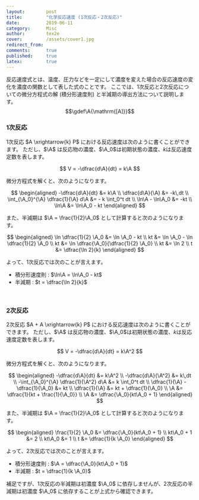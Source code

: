 ```yaml
---
layout:        post
title:         "化学反応速度 (1次反応・2次反応)"
date:          2019-06-11
category:      Misc
author:        tex2e
cover:         /assets/cover1.jpg
redirect_from:
comments:      true
published:     true
latex:         true
---
```


反応速度式とは、温度、圧力などを一定にして濃度を変えた場合の反応速度の変化を濃度の関数として表した式のことです。
ここでは、1次反応と2次反応についての微分方程式の解 (積分形速度則) と半減期の導出方法について説明します。
$$\gdef\A{\mathrm{[A]}}$$

### 1次反応

1次反応 $A \xrightarrow{k} P$ における反応速度は次のように書くことができます。
ただし、$\A$ は反応物の濃度、$\A_0$は初期状態の濃度、$k$は反応速度定数を表します。

$$
V = -\dfrac{d\A}{dt} = k\A
$$

微分方程式を解くと、次のようになります。

$$
\begin{aligned}
  -\dfrac{d\A}{dt} &= k\A \\
  \dfrac{d\A}{\A} &= -k\,dt \\
  \int_{\A_0}^{\A} \dfrac{1}{\A} d\A &= - k \int_0^t dt \\
  \ln\A - \ln\A_0 &= -kt \\
  \ln\A &= \ln\A_0 - kt
\end{aligned}
$$

また、半減期は $\A = \frac{1}{2}\A_0$ として計算すると次のようになります。

$$
\begin{aligned}
  \ln \dfrac{1}{2} \A_0 &= \ln \A_0 - kt \\
  kt &= \ln \A_0 - \ln \dfrac{1}{2} \A_0 \\
  kt &= \ln \dfrac{\A_0}{\dfrac{1}{2} \A_0} \\
  kt &= \ln 2 \\
  t  &= \dfrac{\ln 2}{k}
\end{aligned}
$$

よって、1次反応では次のことが言えます。

- 積分形速度則 : $\ln\A = \ln\A_0 - kt$
- 半減期 : $t = \dfrac{\ln 2}{k}$

<br>

### 2次反応

2次反応 $A + A \xrightarrow{k} P$ における反応速度は次のように書くことができます。
ただし、$\A$ は反応物の濃度、$\A_0$は初期状態の濃度、$k$は反応速度定数を表します。

$$
V = -\dfrac{d\A}{dt} = k\A^2
$$

微分方程式を解くと、次のようになります。

$$
\begin{aligned}
  -\dfrac{d\A}{dt} &= k\A^2 \\
  -\dfrac{d\A}{\A^2} &= k\,dt \\
  -\int_{\A_0}^{\A} \dfrac{1}{\A^2} d\A &= k \int_0^t dt \\
  \dfrac{1}{\A} - \dfrac{1}{\A_0} &= kt \\
  \dfrac{1}{\A} &= kt + \dfrac{1}{\A_0} \\
  \A &= \dfrac{1}{kt + \frac{1}{\A_0}} \\
  \A &= \dfrac{\A_0}{kt\A_0 + 1}
\end{aligned}
$$

また、半減期は $\A = \frac{1}{2}\A_0$ として計算すると次のようになります。

$$
\begin{aligned}
  \frac{1}{2} \A_0 &= \dfrac{\A_0}{kt\A_0 + 1} \\
  kt\A_0 + 1 &= 2 \\
  kt\A_0 &= 1 \\
  t &= \dfrac{1}{k \A_0}
\end{aligned}
$$

よって、2次反応では次のことが言えます。

- 積分形速度則 : $\A = \dfrac{\A_0}{kt\A_0 + 1}$
- 半減期 : $t = \dfrac{1}{k \A_0}$


補足ですが、1次反応の半減期は初濃度 $\A_0$ に依存しませんが、2次反応の半減期は初濃度 $\A_0$ に依存することが上式から確認できます。
